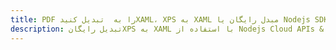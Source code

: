 ---title: PDF را به  تبدیل کنیدXAML، XPS به XAML مبدل رایگان یا Nodejs SDKdescription: تبدیل رایگانXPS به XAML با استفاده از Nodejs Cloud APIs & SDK همچنین اسناد PDF را در Cloud ایجاد، ویرایش و رندر کنید.---